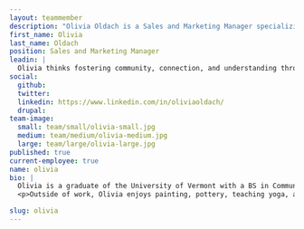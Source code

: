 ```yaml
---
layout: teammember
description: "Olivia Oldach is a Sales and Marketing Manager specializing in social media management at ThinkShout, a full service digital agency and B-Corp that specializes in nonprofit tech, digital strategy, website development, accessible design, and brand work."
first_name: Olivia
last_name: Oldach
position: Sales and Marketing Manager
leadin: |
  Olivia thinks fostering community, connection, and understanding through storytelling is crucial for any organization to thrive, and she sees marketing as a way to do just that.
social:
  github:
  twitter:
  linkedin: https://www.linkedin.com/in/oliviaoldach/
  drupal:
team-image:
  small: team/small/olivia-small.jpg
  medium: team/medium/olivia-medium.jpg
  large: team/large/olivia-large.jpg
published: true
current-employee: true
name: olivia
bio: |
  Olivia is a graduate of the University of Vermont with a BS in Community and International Development, and a double minor in Communications and Studio Art. During college, she interned with The Peace and Justice Center, which solidified her desire to work in the nonprofit sector. Post-college, Olivia worked as an Outreach Advocate for a nonprofit sexual and domestic assault crisis center in Vermont. While she was passionate about the work and grew close to the community she served, she was drawn to the importance and creativity of marketing and how it can be leveraged to gain support for a mission. She was excited to join ThinkShout to focus on showcasing the work of a dedicated team who are fueled by the mission driven organizations that they partner with.  
  <p>Outside of work, Olivia enjoys painting, pottery, teaching yoga, and running very, very slowly. She also loves to travel, and challenges herself to visit as many places as she can while spending as little money as possible. Olivia is also obsessed with her pug puppy, Oats, for whom she owns a pug-backpack. That’s right. A pug backpack.

slug: olivia
---
```

